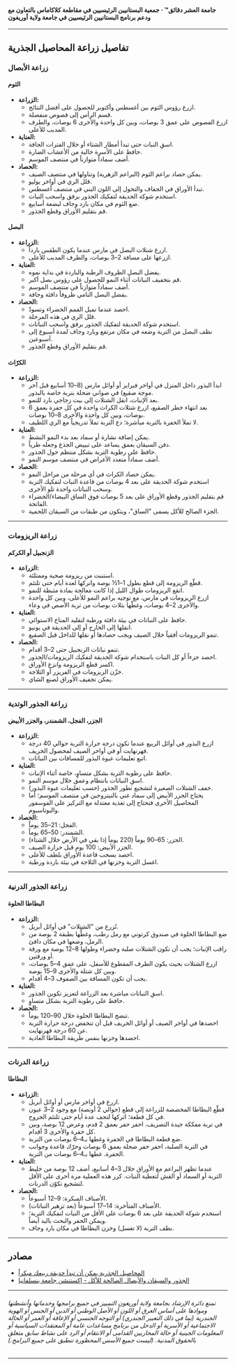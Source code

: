 #### جامعة العشر دقائق™ · جمعية البستانيين الرئيسيين في مقاطعة كلاكاماس بالتعاون مع ودعم برنامج البستانيين الرئيسيين في جامعة ولاية أوريغون

---

## تفاصيل زراعة المحاصيل الجذرية

### زراعة الأبصال

#### الثوم

- **الزراعة:**
  - ازرع رؤوس الثوم بين أغسطس وأكتوبر للحصول على أفضل النتائج.
  - قسم الرأس إلى فصوص منفصلة.
  - ازرع الفصوص على عمق 3 بوصات، وبين كل واحدة والأخرى 6 بوصات، والطرف المدبب للأعلى.
- **العناية:**
  - اسقِ النبات حتى تبدأ أمطار الشتاء أو خلال الفترات الجافة.
  - حافظ على الأسرة خالية من الأعشاب الضارة.
  - أضف سماداً متوازناً في منتصف الموسم.
- **الحصاد:**
  - يمكن حصاد براعم الثوم (البراعم الزهرية) وتناولها في منتصف الصيف.
  - قلل الري في أواخر يوليو.
  - تبدأ الأوراق في الجفاف والتحول إلى اللون البني في منتصف أغسطس.
  - استخدم شوكة الحديقة لتفكيك الجذور برفق واسحب النبات.
  - ضع الثوم في مكان بارد وجاف لبضعة أسابيع.
  - قم بتقليم الأوراق وقطع الجذور.

#### البصل

- **الزراعة:**
  - ازرع شتلات البصل في مارس عندما يكون الطقس بارداً.
  - ازرعها على مسافة 2–3 بوصات، والطرف المدبب للأعلى.
- **العناية:**
  - يفضل البصل الظروف الرطبة والباردة في بداية نموه.
  - قم بتخفيف النباتات أثناء النمو للحصول على رؤوس بصل أكبر.
  - أضف سماداً متوازناً في منتصف الموسم.
  - يفضل البصل النامي ظروفاً دافئة وجافة.
- **الحصاد:**
  - احصد عندما تميل القمم الخضراء وتسودّ.
  - قلل الري في هذه المرحلة.
  - استخدم شوكة الحديقة لتفكيك الجذور برفق واسحب النباتات.
  - نظف البصل من التربة وضعه في مكان مرتفع وبارد وجاف لمدة أسبوع إلى أسبوعين.
  - قم بتقليم الأوراق وقطع الجذور.

#### الكرّاث

- **الزراعة:**
  - ابدأ البذور داخل المنزل في أواخر فبراير أو أوائل مارس (8–10 أسابيع قبل آخر موجة صقيع) في صواني ضحلة بتربة خاصة بالبذور.
  - بعد الإنبات، انقل الشتلات إلى بيت زجاجي بارد للنمو.
  - بعد انتهاء خطر الصقيع، ازرع شتلات الكراث واحدة في كل حفرة بعمق 6 بوصات، وبين كل واحدة والأخرى 8–10 بوصات.
  - لا تملأ الحفرة بالتربة مباشرة؛ دع التربة تملأ تدريجياً مع الري اللطيف.
- **العناية:**
  - يمكن إضافة نشارة أو سماد بعد بدء النمو النشط.
  - دفن السيقان بعمق يساعد على تبييض الجذع وجعله طرياً.
  - حافظ على رطوبة التربة بشكل منتظم حول الجذور.
  - أضف سماداً متعدد الأغراض في منتصف موسم النمو.
- **الحصاد:**
  - يمكن حصاد الكراث في أي مرحلة من مراحل النمو.
  - استخدم شوكة الحديقة على بعد 4 بوصات من قاعدة النبات لتفكيك التربة وسحب النباتات واحدة تلو الأخرى.
  - قم بتقليم الجذور وقطع الأوراق على بعد 5 بوصات فوق الساق البيضاء/الخضراء الفاتحة.
  - الجزء الصالح للأكل يسمى "الساق"، ويتكون من طبقات من السيقان اللحمية.

---

### زراعة الريزومات

#### الزنجبيل أو الكركم

- **الزراعة:**
  - استنبت من ريزومة صحية وممتلئة.
  - قطّع الريزومة إلى قطع بطول 1–1½ بوصة واتركها لعدة أيام حتى تلتئم.
  - انقع الريزومات طوال الليل إذا كانت معالجة بمادة مثبطة للنمو.
  - ازرع الريزومات في مارس، مع توجيه براعم النمو للأعلى، وبين كل واحدة والأخرى 2–4 بوصات، وغطّها بثلاث بوصات من تربة الأصص في وعاء.
- **العناية:**
  - حافظ على النباتات في بيئة دافئة ورطبة لتقليد المناخ الاستوائي.
  - انقلها إلى الخارج أو إلى الحديقة في يونيو.
  - تنمو الريزومات أفقياً خلال الصيف ويجب حصادها أو نقلها للداخل قبل الصقيع.
- **الحصاد:**
  - تنمو نباتات الزنجبيل حتى 2–3 أقدام.
  - احصد جزءاً أو كل النبات باستخدام شوكة الحديقة لتفكيك الريزومات/الجذور.
  - اكسر قطع الريزومة وانزع الأوراق.
  - خزّن الريزومات في الفريزر أو الثلاجة.
  - يمكن تجفيف الأوراق لصنع الشاي.

---

### زراعة الجذور الوتدية

#### الجزر، الفجل، الشمندر، والجزر الأبيض

- **الزراعة:**
  - ازرع البذور في أوائل الربيع عندما تكون درجة حرارة التربة حوالي 40 درجة فهرنهايت أو في أواخر الصيف لمحصول الخريف.
  - اتبع تعليمات عبوة البذور للمسافات بين النباتات.
- **العناية:**
  - حافظ على رطوبة التربة بشكل متساوٍ، خاصة أثناء الإنبات.
  - اسقِ النباتات بانتظام وعمق خلال موسم النمو.
  - خفف الشتلات الصغيرة لتشجيع تطور الجذور (حسب تعليمات عبوة البذور).
  - يحتاج الجزر الأبيض إلى سماد غني بالنيتروجين في منتصف الموسم؛ أما المحاصيل الأخرى فتحتاج إلى تغذية معتدلة مع التركيز على الفوسفور والبوتاسيوم.
- **الحصاد:**
  - الفجل: 21–35 يوماً.
  - الشمندر: 50–65 يوماً.
  - الجزر: 65–90 يوماً (220 يوماً إذا بقي في الأرض خلال الشتاء).
  - الجزر الأبيض: 100 يوم قبل حرارة الصيف.
  - احصد بسحب قاعدة الأوراق بلطف للأعلى.
  - اغسل التربة وخزنها في الثلاجة في بيئة باردة ورطبة.

---

### زراعة الجذور الدرنية

#### البطاطا الحلوة

- **الزراعة:**
  - تُزرع من "الشتلات" في أوائل أبريل.
  - ضع البطاطا الحلوة في صندوق كرتوني مع رمل رطب، وغطِّها بطبقة 2 بوصة من الرمل، وضعها في مكان دافئ.
  - راقب الإنبات؛ يجب أن تكون الشتلات صلبة وخضراء وطولها 8–12 بوصة مع ورقة أو ورقتين.
  - ازرع الشتلات بحيث يكون الطرف المقطوع للأسفل، على عمق 4–5 بوصات، وبين كل شتلة والأخرى 9–15 بوصة.
  - يجب أن تكون المسافة بين الصفوف 3–4 أقدام.
- **العناية:**
  - اسقِ النباتات مباشرة بعد الزراعة لتعزيز تكوين الجذور.
  - حافظ على رطوبة التربة بشكل متساوٍ.
- **الحصاد:**
  - تنضج البطاطا الحلوة خلال 90–120 يوماً.
  - احصدها في أواخر الصيف أو أوائل الخريف قبل أن تنخفض درجة حرارة التربة عن 60 درجة فهرنهايت.
  - احصدها وخزنها بنفس طريقة البطاطا العادية.

---

### زراعة الدرنات

#### البطاطا

- **الزراعة:**
  - ازرع في أواخر مارس أو أوائل أبريل.
  - قطّع البطاطا المخصصة للزراعة إلى قطع (حوالي 2 أونصة) مع وجود 2–3 عيون في كل قطعة؛ اتركها لتجف عدة أيام حتى تلتئم الجروح.
  - في تربة مفككة جيدة التصريف، احفر حفر بعمق 2 قدم، وعرض 12 بوصة، وبين كل حفرة والأخرى 3 أقدام.
  - ضع قطعة البطاطا في الحفرة وغطها بـ4–6 بوصات من التربة.
  - في التربة الصلبة، احفر حفر ضحلة بعمق 6 بوصات وحرّك قاعدة وجوانب الحفرة. غطها بـ4–6 بوصات من التربة.
- **العناية:**
  - عندما تظهر البراعم مع الأوراق خلال 3–4 أسابيع، أضف 12 بوصة من خليط التربة أو السماد أو القش لتغطية النبات. كرر هذه العملية مرة أخرى على الأقل لتشجيع تكوّن الدرنات.
- **الحصاد:**
  - الأصناف المبكرة: 9–12 أسبوعاً.
  - الأصناف المتأخرة: 14–17 أسبوعاً (بعد تزهير النباتات).
  - استخدم شوكة الحديقة على بعد 6 بوصات على الأقل من النبات لتفكيك التربة؛ ويمكن الحفر والبحث باليد أيضاً.
  - نظف التربة (لا تغسل) وخزن البطاطا في مكان بارد وجاف.

---

## مصادر

- [المحاصيل الجذرية يمكن أن تبدأ حديقة ربيعك مبكراً](https://extension.oregonstate.edu/gardening/vegetables/root-crops-can-jump-start-your-spring-garden)
- [الجذور والسيقان والأبصال الصالحة للأكل - إكستنشن جامعة بنسلفانيا](https://extension.psu.edu/edible-roots-stems-and-bulbs)

---

###### تمنع دائرة الإرشاد بجامعة ولاية أوريغون التمييز في جميع برامجها وخدماتها وأنشطتها وموادها على أساس العرق أو اللون أو الأصل الوطني أو الدين أو الجنس أو الهوية الجندرية (بما في ذلك التعبير الجندري) أو التوجه الجنسي أو الإعاقة أو العمر أو الحالة الاجتماعية أو الأسرية أو الدخل من برنامج مساعدات عامة أو المعتقدات السياسية أو المعلومات الجينية أو حالة المحاربين القدامى أو الانتقام أو الرد على نشاط سابق متعلق بالحقوق المدنية. (ليست جميع الأسس المحظورة تنطبق على جميع البرامج.)
---